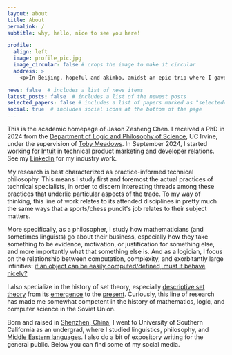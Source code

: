 ```yaml
---
layout: about
title: About
permalink: /
subtitle: why, hello, nice to see you here!

profile:
  align: left
  image: profile_pic.jpg
  image_circular: false # crops the image to make it circular
  address: >
    <p>In Beijing, hopeful and akimbo, amidst an epic trip where I gave 7 talks in 14 days</p>

news: false  # includes a list of news items
latest_posts: false  # includes a list of the newest posts
selected_papers: false # includes a list of papers marked as "selected={true}"
social: true  # includes social icons at the bottom of the page
---
```

This is the academic homepage of Jason Zesheng Chen. I received a PhD in 2024 from the [Department of Logic and Philosophy of Science](https://www.lps.uci.edu/), UC Irvine, under the supervision of [Toby Meadows](https://sites.google.com/site/tobymeadows/). In September 2024, I started working for [Intuit](https://www.intuit.com/) in technical product marketing and developer relations. See my [LinkedIn](https://www.linkedin.com/in/jasonzeshengchen/) for my industry work. 

My research is best characterized as practice-informed technical philosophy. This means I study first and foremost the actual practices of technical specialists, in order to discern interesting threads among these practices that underlie particular aspects of the trade. To my way of thinking, this line of work relates to its attended disciplines in pretty much the same ways that a sports/chess pundit's job relates to their subject matters.

More specifically, as a philosopher, I study how mathematicians (and sometimes linguists) go about their business, especially how they take something to be evidence, motivation, or justification for something else, and more importantly what that something else is. And as a logician, I focus on the relationship between computation, complexity, and exorbitantly large infinities: [if an object can be easily computed/defined, must it behave nicely?](https://www.math.ucla.edu/~ynm/lectures/ws2016-lec1.pdf)

I also specialize in the history of set theory, especially [descriptive set theory](https://en.wikipedia.org/wiki/Descriptive_set_theory) from its [emergence](http://math.bu.edu/people/aki/2.pdf) to the [present](https://link.springer.com/chapter/10.1007/978-1-4020-5764-9_5). Curiously, this line of research has made me somewhat competent in the history of mathematics, logic, and computer science in the Soviet Union.

Born and raised in [Shenzhen, China](https://en.wikipedia.org/wiki/Shenzhen), I went to University of Southern California as an undergrad, where I studied linguistics, philosophy, and [Middle Eastern languages](https://www.youtube.com/watch?v=E-swEAaXVj4). I also do a bit of expository writing for the general public. Below you can find some of my social media.